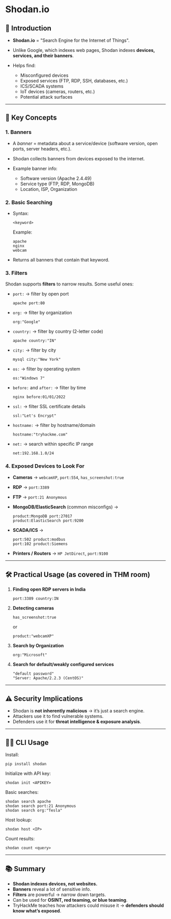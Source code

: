 # Shodan.io 

## 📌 Introduction

* **Shodan.io** = "Search Engine for the Internet of Things".
* Unlike Google, which indexes web pages, Shodan indexes **devices, services, and their banners**.
* Helps find:

  * Misconfigured devices
  * Exposed services (FTP, RDP, SSH, databases, etc.)
  * ICS/SCADA systems
  * IoT devices (cameras, routers, etc.)
  * Potential attack surfaces

---

## 🔑 Key Concepts

### 1. **Banners**

* A *banner* = metadata about a service/device (software version, open ports, server headers, etc.).
* Shodan collects banners from devices exposed to the internet.
* Example banner info:

  * Software version (Apache 2.4.49)
  * Service type (FTP, RDP, MongoDB)
  * Location, ISP, Organization

### 2. **Basic Searching**

* Syntax:

  ```
  <keyword>
  ```

  Example:

  ```
  apache
  nginx
  webcam
  ```
* Returns all banners that contain that keyword.

### 3. **Filters**

Shodan supports **filters** to narrow results. Some useful ones:

* `port:` → filter by open port

  ```
  apache port:80
  ```
* `org:` → filter by organization

  ```
  org:"Google"
  ```
* `country:` → filter by country (2-letter code)

  ```
  apache country:"IN"
  ```
* `city:` → filter by city

  ```
  mysql city:"New York"
  ```
* `os:` → filter by operating system

  ```
  os:"Windows 7"
  ```
* `before:` and `after:` → filter by time

  ```
  nginx before:01/01/2022
  ```
* `ssl:` → filter SSL certificate details

  ```
  ssl:"Let's Encrypt"
  ```
* `hostname:` → filter by hostname/domain

  ```
  hostname:"tryhackme.com"
  ```
* `net:` → search within specific IP range

  ```
  net:192.168.1.0/24
  ```

### 4. **Exposed Devices to Look For**

* **Cameras** → `webcamXP`, `port:554`, `has_screenshot:true`
* **RDP** → `port:3389`
* **FTP** → `port:21 Anonymous`
* **MongoDB/ElasticSearch** (common misconfigs) →

  ```
  product:MongoDB port:27017
  product:ElasticSearch port:9200
  ```
* **SCADA/ICS** →

  ```
  port:502 product:modbus
  port:102 product:Siemens
  ```
* **Printers / Routers** → `HP JetDirect`, `port:9100`

---

## 🛠 Practical Usage (as covered in THM room)

1. **Finding open RDP servers in India**

   ```
   port:3389 country:IN
   ```

2. **Detecting cameras**

   ```
   has_screenshot:true
   ```

   or

   ```
   product:"webcamXP"
   ```

3. **Search by Organization**

   ```
   org:"Microsoft"
   ```

4. **Search for default/weakly configured services**

   ```
   "default password"
   "Server: Apache/2.2.3 (CentOS)"
   ```

---

## ⚠️ Security Implications

* Shodan is **not inherently malicious** → it’s just a search engine.
* Attackers use it to find vulnerable systems.
* Defenders use it for **threat intelligence & exposure analysis**.

---

## 👨‍💻 CLI Usage

Install:

```
pip install shodan
```

Initialize with API key:

```
shodan init <APIKEY>
```

Basic searches:

```
shodan search apache
shodan search port:21 Anonymous
shodan search org:"Tesla"
```

Host lookup:

```
shodan host <IP>
```

Count results:

```
shodan count <query>
```

---

## 📚 Summary

* **Shodan indexes devices, not websites.**
* **Banners** reveal a lot of sensitive info.
* **Filters** are powerful → narrow down targets.
* Can be used for **OSINT, red teaming, or blue teaming**.
* TryHackMe teaches how attackers could misuse it → **defenders should know what’s exposed**.
